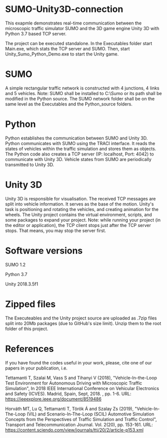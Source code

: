 # SUMO-Unity3D-connection
This exapmle demonstrates real-time communication between the microscopic traffic simulator SUMO and the 3D game engine Unity 3D with Python 3.7 based TCP server. 

The project can be executed standalone. In the Executables folder start Main.exe, which stats the TCP server and SUMO. Then, start Unity_Sumo_Python_Demo.exe to start the Unity game. 

# SUMO 
A simple rectangular traffic network is constructed with 4 junctions, 4 links and 5 vehicles. 
Note: SUMO shall be installed to C:\Sumo or its path shall be modified in the Python source. The SUMO network folder shall be on the same level as the Executables and the Python_source folders.

# Python
Python establishes the communication between SUMO and Unity 3D. Python communicates with SUMO using the TRACI interface. It reads the states of vehicles within the traffic simulation and stores them as objects. The Python code also creates a TCP server (IP: localhost, Port: 4042) to communicate with Unity 3D. Vehicle states from SUMO are periodically transmitted to Unity 3D.

# Unity 3D
Unity 3D is responsible for visualisation. The received TCP messages are split into vehicle information. It serves as the base of the motion. Unity's task is positioning and rotating the vehicles, and creating animation for the wheels. The Unity project contains the virtual environment, scripts, and some packages to expand your project. 
Note: while running your project (in the editor or application), the TCP client stops just after the TCP server stops. That means, you may stop the server first.

# Software versions
SUMO 1.2 

Python 3.7

Unity 2018.3.5f1

# Zipped files
The Executeables and the Unity project source are uploaded as .7zip files split into 20Mb packages (due to GitHub's size limit). Unzip them to the root folder of this project. 

# References
If you have found the codes useful in your work, please, cite one of our papers in your publication, i.e.

Tettamanti T, Szalai M, Vass S and Tihanyi V (2018), "Vehicle-In-the-Loop Test Environment for Autonomous Driving with Microscopic Traffic Simulation", In 2018 IEEE International Conference on Vehicular Electronics and Safety (ICVES). Madrid, Spain, Sept, 2018. , pp. 1-6. 
URL: https://ieeexplore.ieee.org/document/8519486

Horváth MT, Lu Q, Tettamanti T, Török Á and Szalay Zs (2019), "Vehicle-In-The-Loop (VIL) and Scenario-In-The-Loop (SCIL) Automotive Simulation Concepts from the Perspectives of Traffic Simulation and Traffic Control", Transport and Telecommunication Journal. Vol. 2(20), pp. 153-161. 
URL: https://content.sciendo.com/view/journals/ttj/20/2/article-p153.xml
